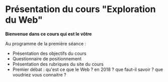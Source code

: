 # Présentation du cours "Exploration du Web"

**Bienvenue dans ce cours qui est le vôtre**

Au programme de la première séance :
* Présentation des objectifs du cours
* Questionnaire de positionnement 
* Présentation des rubriques du site du cours
* Premier débat : qu'est ce que le Web ? en 2018 ? que faut-il savoir ? que voudriez vous connaitre ?
